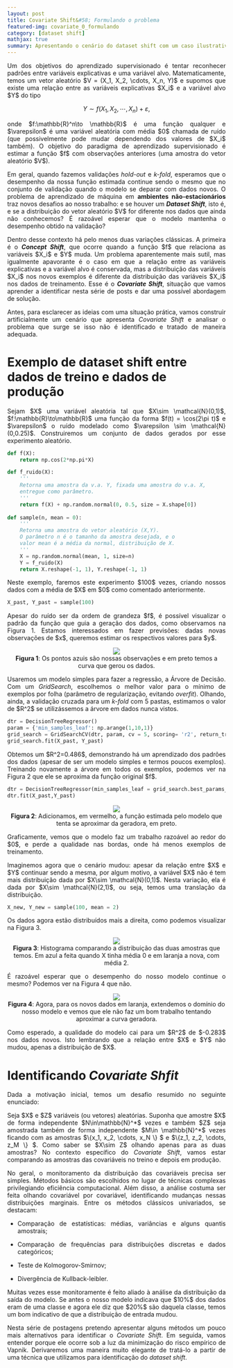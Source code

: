 ```yaml
---
layout: post
title: Covariate Shift&#58; Formulando o problema
featured-img: covariate_0_formulando
category: [dataset shift]
mathjax: true
summary: Apresentando o cenário do dataset shift com um caso ilustrativo
---
```


<p><div align="justify">Um dos objetivos do aprendizado supervisionado é tentar reconhecer padrões entre variáveis explicativas e uma variável alvo. Matematicamente, temos um vetor aleatório $V = (X_1, X_2, \cdots, X_n, Y)$ e supomos que existe uma relação entre as variáveis explicativas $X_i$ e a variável alvo $Y$ do tipo</div></p>

$$
\begin{equation*}
Y \sim f(X_1, X_2,\cdots, X_n) + \varepsilon,
\end{equation*}
$$

<p><div align="justify">onde $f:\mathbb{R}^n\to \mathbb{R}$ é uma função qualquer e $\varepsilon$ é uma variável aleatória com média $0$ chamada de ruído (que possivelmente pode mudar dependendo dos valores de $X_i$ também). O objetivo do paradigma de aprendizado supervisionado é estimar a função $f$ com observações anteriores (uma amostra do vetor aleatório $V$).</div></p>

<p><div align="justify">Em geral, quando fazemos validações <i>hold-out</i> e <i>k-fold</i>, esperamos que o desempenho da nossa função estimada continue sendo o mesmo que no conjunto de validação quando o modelo se deparar com dados novos. O problema de aprendizado de máquina em <b>ambientes não-estacionários</b> traz novos desafios ao nosso trabalho:  e se houver um <i><b>Dataset Shift</b></i>, isto é, e se a distribuição do vetor aleatório $V$ for diferente nos dados que ainda não conhecemos? É razoável esperar que o modelo mantenha o desempenho obtido na validação?</div></p>

<p><div align="justify">Dentro desse contexto há pelo menos duas variações clássicas. A primeira é o <b><i>Concept Shift</i></b>, que ocorre quando a função $f$ que relaciona as variáveis $X_i$ e $Y$ muda. Um problema aparentemente mais sutil, mas igualmente apavorante é o caso em que a relação entre as variáveis explicativas e a variável alvo é conservada, mas a distribuição das variáveis $X_i$ nos novos exemplos é diferente da distribuição das variáveis $X_i$ nos dados de treinamento. Esse é o <i><b>Covariate Shift</b></i>, situação que vamos aprender a identificar nesta série de posts e dar uma possível abordagem de solução.</div></p>

<p><div align="justify">Antes, para esclarecer as ideias com uma situação prática, vamos construir artificialmente um cenário que apresenta <i>Covariate Shift</i> e analisar o problema que surge se isso não é identificado e tratado de maneira adequada.</div></p>

# Exemplo de dataset shift entre dados de treino e dados de produção

<p><div align="justify">Sejam $X$ uma variável aleatória tal que $X\sim \mathcal{N}(0,1)$, $f:\mathbb{R}\to\mathbb{R}$  uma função da forma $f(t) = \cos(2\pi t)$ e $\varepsilon$  o ruído modelado como $\varepsilon \sim \mathcal{N}(0,0.25)$. Construiremos um conjunto de dados gerados por esse experimento aleatório.</div></p>

```python
def f(X):
    return np.cos(2*np.pi*X) 

def f_ruido(X):
    '''
    Retorna uma amostra da v.a. Y, fixada uma amostra do v.a. X,
    entregue como parâmetro.
    '''
    return f(X) + np.random.normal(0, 0.5, size = X.shape[0])
    
def sample(n, mean = 0):
    '''
    Retorna uma amostra do vetor aleatório (X,Y).
    O parâmetro n é o tamanho da amostra desejada, e o
    valor mean é a média da normal, distribuição de X.
    '''
    X = np.random.normal(mean, 1, size=n)
    Y = f_ruido(X)
    return X.reshape(-1, 1), Y.reshape(-1, 1)
```

<p><div align="justify">Neste exemplo, faremos este experimento $100$ vezes, criando nossos dados com a média de $X$ em $0$ como comentado anteriormente.</div></p>

```python
X_past, Y_past = sample(100)
```

<p><div align="justify">Apesar do ruído ser da ordem de grandeza $f$, é possível visualizar o padrão da função que guia a geração dos dados, como observamos na Figura 1. Estamos interessados em fazer previsões: dadas novas observações de $x$, queremos estimar os respectivos valores para $y$.</div></p>

<p><center><img src="{{ site.baseurl }}/assets/img/covariate_0_formulando_post/imagem1.png"></center>
<center><b>Figura 1</b>: Os pontos azuis são nossas observações e em preto temos a curva que gerou os dados.</center></p>

<p><div align="justify">Usaremos um modelo simples para fazer a regressão, a Árvore de Decisão. Com um <i>GridSearch</i>, escolhemos o melhor valor para o mínimo de exemplos por folha (parâmetro de regularização, evitando <i>overfit</i>). Olhando, ainda, a validação cruzada para um <i>k-fold</i> com 5 pastas, estimamos o valor de $R^2$ se utilizássemos a árvore em dados nunca vistos.</div></p>

```python
dtr = DecisionTreeRegressor()
param = {'min_samples_leaf': np.arange(1,10,1)}
grid_search = GridSearchCV(dtr, param, cv = 5, scoring= 'r2', return_train_score=True)
grid_search.fit(X_past, Y_past)
```

<p><div align="justify">Obtemos um $R^2=0.486$, demonstrando há um aprendizado dos padrões dos dados (apesar de ser um modelo simples e termos poucos exemplos). Treinando novamente a árvore em todos os exemplos, podemos ver na Figura 2 que ele se aproxima da função original $f$.</div></p>

```python
dtr = DecisionTreeRegressor(min_samples_leaf = grid_search.best_params_['min_samples_leaf'])
dtr.fit(X_past,Y_past)
```

<p><center><img src="{{ site.baseurl }}/assets/img/covariate_0_formulando_post/imagem2.png"></center>
<center><b>Figura 2</b>: Adicionamos, em vermelho, a função estimada pelo modelo que tenta se aproximar da geradora, em preto.</center></p>

<p><div align="justify">Graficamente, vemos que o modelo faz um trabalho razoável ao redor do $0$, e perde a qualidade nas bordas, onde há menos exemplos de treinamento.</div></p>

<p><div align="justify">Imaginemos agora que o cenário mudou: apesar da relação entre $X$ e $Y$ continuar sendo a mesma, por algum motivo, a variável $X$ não é tem mais distribuição dada por $X\sim \mathcal{N}(0,1)$. Nesta variação, ela é dada por $X\sim \mathcal{N}(2,1)$, ou seja, temos uma translação da distribuição.</div></p>

```python
X_new, Y_new = sample(100, mean = 2)
```

<p><div align="justify">Os dados agora estão distribuídos mais a direita, como podemos visualizar na Figura 3.</div></p>

<p><center><img src="{{ site.baseurl }}/assets/img/covariate_0_formulando_post/imagem3.png"></center>
<center><b>Figura 3</b>: Histograma comparando a distribuição das duas amostras que temos. Em azul a feita quando X tinha média 0 e em laranja a nova, com média 2.</center></p>

<p><div align="justify">É razoável esperar que o desempenho do nosso modelo continue o mesmo? Podemos ver na Figura 4 que não.</div></p>

<p><center><img src="{{ site.baseurl }}/assets/img/covariate_0_formulando_post/imagem4.png"></center>
<center><b>Figura 4</b>: Agora, para os novos dados em laranja, extendemos o domínio do nosso modelo e vemos que ele não faz um bom trabalho tentando aproximar a curva geradora.</center></p>

<p><div align="justify">Como esperado, a qualidade do modelo cai para um $R^2$ de $-0.283$ nos dados novos. Isto lembrando que a relação entre $X$ e $Y$ não mudou, apenas a distribuição de $X$.</div></p>

# Identificando <i>Covariate Shfit</i>

<p><div align="justify">Dada a motivação inicial, temos um desafio resumido no seguinte enunciado:</div></p>

<p><div align="justify">Seja $X$ e $Z$ variáveis (ou vetores) aleatórias. Suponha que amostre $X$ de forma independente $N\in\mathbb{N}^*$ vezes e também $Z$ seja amostrada também de forma independente $M\in \mathbb{N}^*$ vezes ficando com as amostras $\{x_1, x_2, \cdots, x_N \} $ e $\{z_1, z_2, \cdots, z_M \} $. Como saber se $X\sim Z$ olhando apenas para as duas amostras? No contexto específico do <i>Covariate Shift</i>, vamos estar comparando as amostras das covariáveis no treino e depois em produção.</div></p>

<p><div align="justify">No geral, o monitoramento da distribuição das covariáveis precisa ser simples. Métodos básicos são escolhidos no lugar de técnicas complexas privilegiando eficiência computacional. Além disso, a análise costuma ser feita olhando covariável por covariável, identificando mudanças nessas distribuições marginais. Entre os métodos clássicos univariados, se destacam:</div></p>

- <p><div align="justify">Comparação de estatísticas: médias, variâncias e alguns quantis amostrais;</div></p>

- <p><div align="justify">Comparação de frequências para distribuições discretas e dados categóricos;</div></p>

- <p><div align="justify">Teste de Kolmogorov-Smirnov;</div></p>

- <p><div align="justify">Divergência de Kullback-leibler.</div></p>

<p><div align="justify">Muitas vezes esse monitoramente é feito aliado à análise da distribuição da saída do modelo. Se antes o nosso modelo indicava que $10%$ dos dados eram de uma classe e agora ele diz que $20%$ são daquela classe, temos um bom indicativo de que a distribuição de entrada mudou.</div></p>

<p><div align="justify">Nesta série de postagens pretendo apresentar alguns métodos um pouco mais alternativos para identificar o <i>Covariate Shift</i>. Em seguida, vamos entender porque ele ocorre sob a luz da minimização do risco empírico de Vapnik. Derivaremos uma maneira muito elegante de tratá-lo a partir de uma técnica que utilizamos para identificação do <i>dataset shift</i>.</div></p>

